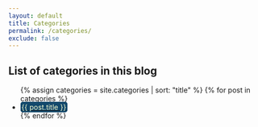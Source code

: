 ```yaml
---
layout: default
title: Categories
permalink: /categories/
exclude: false
---
```

<h2>List of categories in this blog</h2>
<ul>
{% assign categories = site.categories | sort: "title" %}
{% for post in categories %}
    <li> 
		<a class="category-name" href="{{ post.url }}">
			<span style="background-color:#12486B; border:2px solid #12486B; border-radius: 5px; color:#F5FCCD">
				{{ post.title }}
		</span></a>
    </li>
{% endfor %}
</ul>